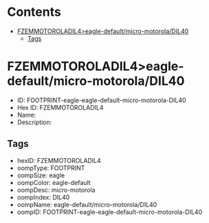 



Contents
========

* [FZEMMOTOROLADIL4>eagle-default/micro-motorola/DIL40](#fzemmotoroladil4eagle-defaultmicro-motoroladil40)
	* [Tags](#tags)

# FZEMMOTOROLADIL4>eagle-default/micro-motorola/DIL40

- ID: FOOTPRINT-eagle-eagle-default-micro-motorola-DIL40
- Hex ID: FZEMMOTOROLADIL4
- Name: 
- Description: 

## Tags

- hexID: FZEMMOTOROLADIL4
- oompType: FOOTPRINT
- oompSize: eagle
- oompColor: eagle-default
- oompDesc: micro-motorola
- oompIndex: DIL40
- oompName: eagle-default/micro-motorola/DIL40
- oompID: FOOTPRINT-eagle-eagle-default-micro-motorola-DIL40
